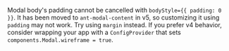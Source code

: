 Modal body's padding cannot be cancelled with `bodyStyle={{ padding: 0 }}`. It has been moved to `ant-modal-content` in v5, so customizing it using `padding` may not work. Try using `margin` instead. If you prefer v4 behavior, consider wrapping your app with a `ConfigProvider` that sets `components.Modal.wireframe = true`.
